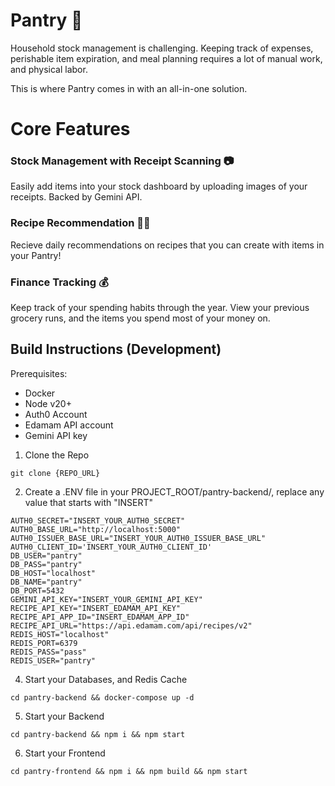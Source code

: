 # Pantry 🍞
Household stock management is challenging.
Keeping track of expenses, perishable item expiration, and meal planning requires a lot of manual work, and physical labor.

This is where Pantry comes in with an all-in-one solution.

# Core Features
### Stock Management with Receipt Scanning 📷
Easily add items into your stock dashboard by uploading images of your receipts.
Backed by Gemini API.

### Recipe Recommendation 👨‍🍳
Recieve daily recommendations on recipes that you can create with items in your Pantry!

### Finance Tracking 💰
Keep track of your spending habits through the year. View your previous grocery runs, and the items you spend most of your money on.

## Build Instructions (Development)
Prerequisites:
- Docker
- Node v20+
- Auth0 Account
- Edamam API account
- Gemini API key

1. Clone the Repo
```
git clone {REPO_URL}
```
2. Create a .ENV file in your PROJECT_ROOT/pantry-backend/, replace any value that starts with "INSERT"
```
AUTH0_SECRET="INSERT_YOUR_AUTH0_SECRET"
AUTH0_BASE_URL="http://localhost:5000"
AUTH0_ISSUER_BASE_URL="INSERT_YOUR_AUTH0_ISSUER_BASE_URL"
AUTH0_CLIENT_ID='INSERT_YOUR_AUTH0_CLIENT_ID'
DB_USER="pantry"
DB_PASS="pantry"
DB_HOST="localhost"
DB_NAME="pantry"
DB_PORT=5432
GEMINI_API_KEY="INSERT_YOUR_GEMINI_API_KEY"
RECIPE_API_KEY="INSERT_EDAMAM_API_KEY"
RECIPE_API_APP_ID="INSERT_EDAMAM_APP_ID"
RECIPE_API_URL="https://api.edamam.com/api/recipes/v2"
REDIS_HOST="localhost"
REDIS_PORT=6379
REDIS_PASS="pass"
REDIS_USER="pantry"
```
4. Start your Databases, and Redis Cache
```
cd pantry-backend && docker-compose up -d
```
5. Start your Backend
```
cd pantry-backend && npm i && npm start
```
6. Start your Frontend
```
cd pantry-frontend && npm i && npm build && npm start
```
